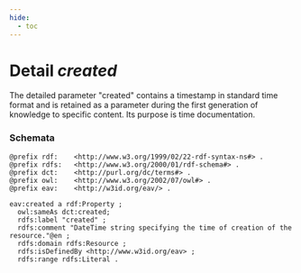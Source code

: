 ```yaml
---
hide:
  - toc
---
```


# Detail *created*

The detailed parameter "created" contains a timestamp in standard time format and is retained as a parameter during the first generation of knowledge to specific content. Its purpose is time documentation.

### Schemata

````{.turtle hl_lines="14"}
@prefix rdf:    <http://www.w3.org/1999/02/22-rdf-syntax-ns#> .
@prefix rdfs:   <http://www.w3.org/2000/01/rdf-schema#> .
@prefix dct:    <http://purl.org/dc/terms#> .
@prefix owl:    <http://www.w3.org/2002/07/owl#> .
@prefix eav:    <http://w3id.org/eav/> . 

eav:created a rdf:Property ;
  owl:sameAs dct:created;
  rdfs:label "created" ;
  rdfs:comment "DateTime string specifying the time of creation of the resource."@en ;
  rdfs:domain rdfs:Resource ;
  rdfs:isDefinedBy <http://www.w3id.org/eav> ;
  rdfs:range rdfs:Literal .

````